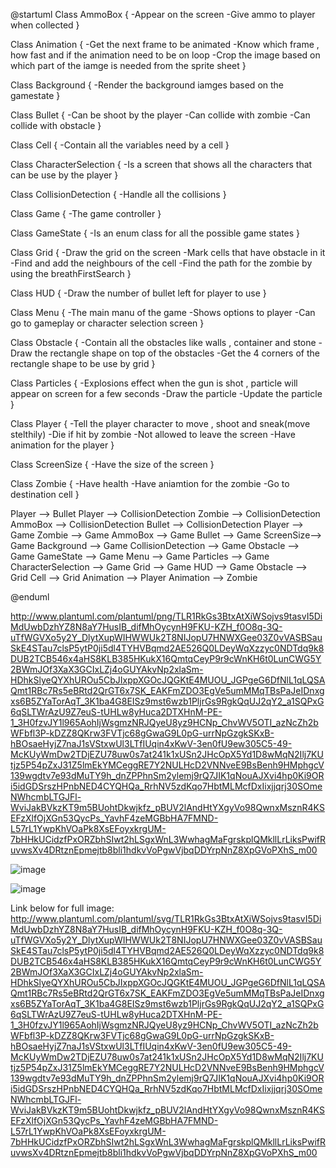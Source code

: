 @startuml
Class AmmoBox
{
-Appear on the screen
-Give ammo to player when collected 
}

Class Animation
{
-Get the next frame to be animated
-Know which frame , how fast and if the animation need to be on loop 
-Crop the image based on which part of the iamge is needed from the sprite sheet
}

Class Background
{
-Render the background iamges based on the gamestate
}

Class Bullet
{
-Can be shoot by the player 
-Can collide with zombie 
-Can collide with obstacle
}

Class Cell
{
-Contain all the variables need by a cell 
}

Class CharacterSelection
{
-Is a screen that shows all the characters that can be use by the player
}

Class CollisionDetection
{
-Handle all the collisions
}

Class Game 
{
-The game controller 
}

Class GameState
{
-Is an enum class for all the possible game states
}

Class Grid
{
-Draw the grid on the screen
-Mark cells that have obstacle in it
-Find and add the neighbours of the cell
-Find the path for the zombie by using the breathFirstSearch
}

Class HUD
{
-Draw the number of bullet left for player to use
}

Class Menu
{
-The main manu of the game
-Shows options to player 
-Can go to gameplay or character selection screen
}

Class Obstacle
{
-Contain all the obstacles like walls , container and stone 
-Draw the rectangle shape on top of the obstacles 
-Get the 4 corners of the rectangle shape to be use by grid
}

Class Particles
{
-Explosions effect when the gun is shot , particle will appear on screen for a few seconds 
-Draw the particle 
-Update the particle
}

Class Player 
{
-Tell the player character to move , shoot and sneak(move stelthily)
-Die if hit by zombie 
-Not allowed to leave the screen
-Have animation for the player
}

Class ScreenSize
{
-Have the size of the screen
}

Class Zombie 
{
-Have health 
-Have aniamtion for the zombie 
-Go to destination cell
}

Player --> Bullet
Player --> CollisionDetection
Zombie --> CollisionDetection
AmmoBox --> CollisionDetection
Bullet --> CollisionDetection
Player --> Game
Zombie --> Game
AmmoBox --> Game
Bullet --> Game
ScreenSize--> Game
Background --> Game
CollisionDetection --> Game
Obstacle --> Game
GameState --> Game
Menu --> Game
Particles --> Game
CharacterSelection --> Game
Grid --> Game
HUD --> Game
Obstacle --> Grid
Cell --> Grid
Animation --> Player
Animation --> Zombie

@enduml

http://www.plantuml.com/plantuml/png/TLR1RkGs3BtxAtXiWSojvs9tasvI5DiMdUwbDzhYZ8N8aY7HusIB_difMhOycynH9FKU-KZH_f0O8q-3Q-uTfWGVXo5y2Y_DlytXupWIHWWUk2T8NIJopU7HNWXGee03Z0vVASBSauSkE4STau7clsP5ytP0ji5dl4TYHVBqmd2AE526Q0LDeyWqXzzyc0NDTdq9k8DUB2TCB546x4aHS8KLB385HKukX16QmtqCeyP9r9cWnKH6t0LunCWG5Y2BWmJOf3XaX3GCIxLZj4oGUYAkvNp2xlaSm-HDhkSlyeQYXhUROu5CbJIxppXGOcJQGKtE4MUOU_JGPgeG6DfNlL1qLQSAQmt1RBc7Rs5eBRtd2QrGT6x7SK_EAKFmZDO3EgVe5umMMqTBsPaJeIDnxgxs6B5ZYaTorAqT_3K1ba4G8EISz9mst6wzb1PljrGs9RgkQqUJ2qY2_a1SQPxG6qSLTWrAzU9Z7euS-tUHLw8yHuca2DTXHnM-PE-1_3H0fzvJY1l965AohIjWsgmzNRJQyeU8yz9HCNp_ChvWV5OTI_azNcZh2bWFbfl3P-kDZZ8QKrw3FVTjc68gGwaG9L0pG-urrNpGzgkSKxB-hBOsaeHyjZ7naJ1sVStxwUl3LTfIUqin4xKwV-3en0fU9ew305C5-49-McKUyWmDw2TDjEZU78uw0s7at241k1xUSn2JHcOpX5Yd1D8wMqN2Ilj7KUtjz5P54pZxJ31Z5lmEkYMCeggRE7Y2NULHcD2VNNveE9BsBenh9HMphgcV139wgdtv7e93dMuTY9h_dnZPPhnSm2ylemj9rQ7JIK1qNouAJXvi4hp0Ki9ORi5idGDSrszHPnbNED4CYQHQa_RrhNV5zdKqo7HbtMLMcfDxIixjjqrj30SOmeNWhcmbLTGJFl-WviJakBVkzKT9m5BUohtDkwjkfz_pBUV2lAndHtYXgyVo98QwnxMsznR4KSEFzXlfOjXGn53QycPs_YavhF4zeMGBbHA7FMND-L57rL1YwpKhVOaPk8XsEFoyxkrgUM-7bHHkUCidzfPxORZbhSIwt2hLSgxWnL3WwhagMaFgrskplQMkllLrLiksPwifRuvwsXv4DRtznEpmejtb8bli1hdkvVoPgwVjbqDDYrpNnZ8XpGVoPXhS_m00

![image](https://user-images.githubusercontent.com/58420356/115802098-27bda180-a3d6-11eb-86b1-152d2db180f0.png)

![image](https://user-images.githubusercontent.com/58420356/115802929-b41c9400-a3d7-11eb-8a48-9fe59110becb.png)

Link below for full image:
http://www.plantuml.com/plantuml/svg/TLR1RkGs3BtxAtXiWSojvs9tasvI5DiMdUwbDzhYZ8N8aY7HusIB_difMhOycynH9FKU-KZH_f0O8q-3Q-uTfWGVXo5y2Y_DlytXupWIHWWUk2T8NIJopU7HNWXGee03Z0vVASBSauSkE4STau7clsP5ytP0ji5dl4TYHVBqmd2AE526Q0LDeyWqXzzyc0NDTdq9k8DUB2TCB546x4aHS8KLB385HKukX16QmtqCeyP9r9cWnKH6t0LunCWG5Y2BWmJOf3XaX3GCIxLZj4oGUYAkvNp2xlaSm-HDhkSlyeQYXhUROu5CbJIxppXGOcJQGKtE4MUOU_JGPgeG6DfNlL1qLQSAQmt1RBc7Rs5eBRtd2QrGT6x7SK_EAKFmZDO3EgVe5umMMqTBsPaJeIDnxgxs6B5ZYaTorAqT_3K1ba4G8EISz9mst6wzb1PljrGs9RgkQqUJ2qY2_a1SQPxG6qSLTWrAzU9Z7euS-tUHLw8yHuca2DTXHnM-PE-1_3H0fzvJY1l965AohIjWsgmzNRJQyeU8yz9HCNp_ChvWV5OTI_azNcZh2bWFbfl3P-kDZZ8QKrw3FVTjc68gGwaG9L0pG-urrNpGzgkSKxB-hBOsaeHyjZ7naJ1sVStxwUl3LTfIUqin4xKwV-3en0fU9ew305C5-49-McKUyWmDw2TDjEZU78uw0s7at241k1xUSn2JHcOpX5Yd1D8wMqN2Ilj7KUtjz5P54pZxJ31Z5lmEkYMCeggRE7Y2NULHcD2VNNveE9BsBenh9HMphgcV139wgdtv7e93dMuTY9h_dnZPPhnSm2ylemj9rQ7JIK1qNouAJXvi4hp0Ki9ORi5idGDSrszHPnbNED4CYQHQa_RrhNV5zdKqo7HbtMLMcfDxIixjjqrj30SOmeNWhcmbLTGJFl-WviJakBVkzKT9m5BUohtDkwjkfz_pBUV2lAndHtYXgyVo98QwnxMsznR4KSEFzXlfOjXGn53QycPs_YavhF4zeMGBbHA7FMND-L57rL1YwpKhVOaPk8XsEFoyxkrgUM-7bHHkUCidzfPxORZbhSIwt2hLSgxWnL3WwhagMaFgrskplQMkllLrLiksPwifRuvwsXv4DRtznEpmejtb8bli1hdkvVoPgwVjbqDDYrpNnZ8XpGVoPXhS_m00


